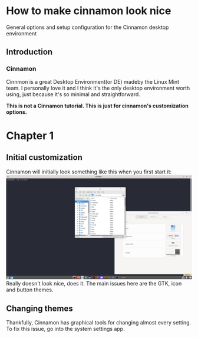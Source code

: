 # How to make cinnamon look nice
General options and setup configuration for the Cinnamon desktop environment

## Introduction
### Cinnamon
Cinnmon is a great Desktop Environment(or DE) madeby the Linux Mint team. I personally love it and I think it's the only desktop environment worth using, just because it's so minimal and straightforward.

**This is not a Cinnamon tutorial. This is just for cinnamon's customization options.**

# Chapter 1
## Initial customization

Cinnamon will initially look something like this when you first start it:
![Example](2022-08-19-192050_1920x1080_scrot.png)
Really doesn't look nice, does it.
The main issues here are the GTK, icon and button themes.

## Changing themes

Thankfully, Cinnamon has graphical tools for changing almost every setting. To fix this issue, go into the system settings app.

